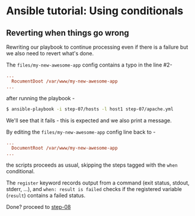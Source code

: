 # Ansible tutorial: Using conditionals

## Reverting when things go wrong

Rewriting our playbook to continue processing even if 
there is a failure but we also need to revert what's done.

The `files/my-new-awesome-app` config contains a typo in the line #2- 

```ini
...
  RocumentDoot /var/www/my-new-awesome-app
...
```

after running the playbook -

```bash
$ ansible-playbook -i step-07/hosts -l host1 step-07/apache.yml
```

We'll see that it fails - this is expected and we also print a message.

By editing the `files/my-new-awesome-app` config line back to - 

```ini
...
  DocumentRoot /var/www/my-new-awesome-app
...
```

the scripts proceeds as usual, skipping the steps tagged with the `when` conditional.

The `register` keyword records output from a command (exit status, stdout, stderr, ...), 
and `when: result is failed` checks if the registered variable (`result`) contains a failed status.

Done? proceed to [step-08](./step-08/README.md)